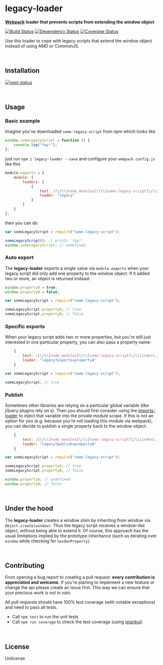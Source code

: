 legacy-loader
=============
**[Webpack](http://webpack.github.io/) loader that prevents scripts from extending the window object**

[![Build Status](https://travis-ci.org/peerigon/legacy-loader.svg?branch=master)](https://travis-ci.org/peerigon/legacy-loader)
[![Dependency Status](https://david-dm.org/peerigon/legacy-loader.svg)](https://david-dm.org/peerigon/legacy-loader)
[![Coverage Status](https://img.shields.io/coveralls/peerigon/legacy-loader.svg)](https://coveralls.io/r/peerigon/legacy-loader?branch=master)

Use this loader to cope with legacy scripts that extend the window object instead of using AMD or CommonJS.

<br />

Installation
------------

[![npm status](https://nodei.co/npm/legacy-loader.svg?downloads=true&stars=true)](https://npmjs.org/package/legacy-loader)

<br />

Usage
-----

### Basic example

Imagine you've downloaded `some-legacy-script` from npm which looks like

```javascript
window.someLegacyScript = function () {
    console.log("Yay!");
};
```

just run `npm i legacy-loader --save` and configure your `webpack.config.js` like this

```javascript
module.exports = {
    module: {
        loaders: [
            {
                test: /[\/\\]node_modules[\/\\]some-legacy-script[\/\\]index\.js$/,
                loader: "legacy"
            }
        ]
    }
};
```

then you can do

```javascript
var someLegacyScript = require("some-legacy-script");

someLegacyScript(); // prints 'Yay!'
window.someLegacyScript; // undefined
```

### Auto export

The **legacy-loader** exports a single value via `module.exports` when your legacy script did only add one
property to the window object. If it added two or more, an object is returned instead:

```javascript
window.propertyA = true;
window.propertyB = false;
```

```javascript
var someLegacyScript = require("some-legacy-script");

someLegacyScript.propertyA; // true
someLegacyScript.propertyB; // false
```

### Specific exports

When your legacy script adds two or more properties, but you're still just interested in one particular property,
you can also pass a property name:

```javascript
    {
        test: /[\/\\]node_modules[\/\\]some-legacy-script[\/\\]index\.js$/,
        loader: "legacy?exports=propertyA"
    }
```

```javascript
var someLegacyScript = require("some-legacy-script");

someLegacyScript; // true
```

### Publish

Sometimes other libraries are relying on a particular global variable (like jQuery plugins rely on `$`). Then you should
first consider using the [imports-loader](https://github.com/webpack/imports-loader) to inject that variable into the
private module scope. If this is not an option for you (e.g. because you're not loading this module via webpack),
you can decide to publish a single property back to the window object.

```javascript
    {
        test: /[\/\\]node_modules[\/\\]some-legacy-script[\/\\]index\.js$/,
        loader: "legacy?publish=propertyB"
    }
```

```javascript
var someLegacyScript = require("some-legacy-script");

someLegacyScript.propertyA; // true
someLegacyScript.propertyB; // false

window.propertyA; // undefined
window.propertyB; // false
```

<br />

Under the hood
--------------

The **legacy-loader** creates a window shim by inheriting from window via `Object.create(window)`. Thus the
legacy script receives a window-like object, without being able to extend it. Of course, this approach has
the usual limitations implied by the prototype inheritance (such as iterating over `window` while checking for
`hasOwnProperty`).

<br />

Contributing
------------

From opening a bug report to creating a pull request: **every contribution is appreciated and welcome**. If you're planing to implement a new feature or change the api please create an issue first. This way we can ensure that your precious work is not in vain.

All pull requests should have 100% test coverage (with notable exceptions) and need to pass all tests.

- Call `npm test` to run the unit tests
- Call `npm run coverage` to check the test coverage (using [istanbul](https://github.com/gotwarlost/istanbul))

<br />

License
-------

Unlicense
